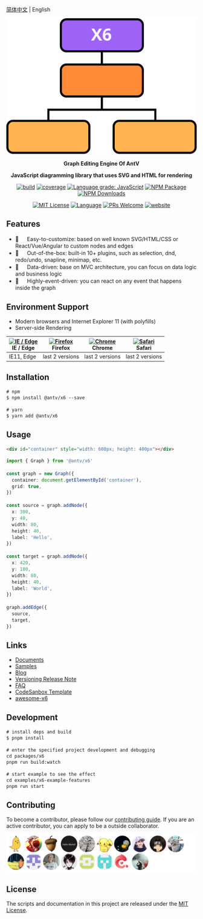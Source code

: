 [简体中文](/README.md) | English

<p align="center"><img src="/flow.svg"></p>

<p align="center"><strong>Graph Editing Engine Of AntV</strong></p>
<p align="center"><strong>JavaScript diagramming library that uses SVG and HTML for rendering</strong></p>

<p align="center">
<a href="https://github.com/antvis/X6/actions/workflows/ci.yml"><img alt="build" src="https://img.shields.io/github/workflow/status/antvis/x6/%F0%9F%91%B7%E3%80%80CI/master?logo=github&style=flat-square"></a>
<a href="https://app.codecov.io/gh/antvis/X6"><img alt="coverage" src="https://img.shields.io/codecov/c/gh/antvis/x6?logo=codecov&style=flat-square&token=15CO54WYUV"></a>
<a href="https://lgtm.com/projects/g/antvis/x6/context:javascript"><img alt="Language grade: JavaScript" src="https://img.shields.io/lgtm/grade/javascript/g/antvis/x6.svg?logo=lgtm&style=flat-square"></a>
<a href="https://www.npmjs.com/package/@antv/x6"><img alt="NPM Package" src="https://img.shields.io/npm/v/@antv/x6.svg?style=flat-square"></a>
<a href="https://www.npmjs.com/package/@antv/x6"><img alt="NPM Downloads" src="https://img.shields.io/npm/dm/@antv/x6?logo=npm&style=flat-square"></a>
</p>

<p align="center">
<a href="/LICENSE"><img src="https://img.shields.io/github/license/antvis/x6?style=flat-square" alt="MIT License"></a>
<a href="https://www.typescriptlang.org"><img alt="Language" src="https://img.shields.io/badge/language-TypeScript-blue.svg?style=flat-square"></a>
<a href="https://github.com/antvis/x6/pulls"><img alt="PRs Welcome" src="https://img.shields.io/badge/PRs-Welcome-brightgreen.svg?style=flat-square"></a>
<a href="https://x6.antv.antgroup.com/"><img alt="website" src="https://img.shields.io/static/v1?label=&labelColor=505050&message=website&color=0076D6&style=flat-square&logo=google-chrome&logoColor=0076D6"></a>
</p>

## Features

- 🌱 　 Easy-to-customize: based on well known SVG/HTML/CSS or React/Vue/Angular to custom nodes and edges
- 🚀 　 Out-of-the-box: built-in 10+ plugins, such as selection, dnd, redo/undo, snapline, minimap, etc.
- 🧲 　 Data-driven: base on MVC architecture, you can focus on data logic and business logic
- 💯 　 Highly-event-driven: you can react on any event that happens inside the graph

## Environment Support

- Modern browsers and Internet Explorer 11 (with polyfills)
- Server-side Rendering

| [<img src="https://raw.githubusercontent.com/alrra/browser-logos/master/src/edge/edge_48x48.png" alt="IE / Edge" width="24px" height="24px" />](http://godban.github.io/browsers-support-badges/)<br>IE / Edge | [<img src="https://raw.githubusercontent.com/alrra/browser-logos/master/src/firefox/firefox_48x48.png" alt="Firefox" width="24px" height="24px" />](http://godban.github.io/browsers-support-badges/)<br>Firefox | [<img src="https://raw.githubusercontent.com/alrra/browser-logos/master/src/chrome/chrome_48x48.png" alt="Chrome" width="24px" height="24px" />](http://godban.github.io/browsers-support-badges/)<br>Chrome | [<img src="https://raw.githubusercontent.com/alrra/browser-logos/master/src/safari/safari_48x48.png" alt="Safari" width="24px" height="24px" />](http://godban.github.io/browsers-support-badges/)<br>Safari |
| --- | --- | --- | --- |
| IE11, Edge | last 2 versions | last 2 versions | last 2 versions |

## Installation

```shell
# npm
$ npm install @antv/x6 --save

# yarn
$ yarn add @antv/x6
```

## Usage

```html
<div id="container" style="width: 600px; height: 400px"></div>
```

```ts
import { Graph } from '@antv/x6'

const graph = new Graph({
  container: document.getElementById('container'),
  grid: true,
})

const source = graph.addNode({
  x: 300,
  y: 40,
  width: 80,
  height: 40,
  label: 'Hello',
})

const target = graph.addNode({
  x: 420,
  y: 180,
  width: 80,
  height: 40,
  label: 'World',
})

graph.addEdge({
  source,
  target,
})
```

## Links

- [Documents](https://x6.antv.antgroup.com/tutorial/about)
- [Samples](https://x6.antv.antgroup.com/examples)
- [Blog](https://www.yuque.com/antv/x6/gcinvi)
- [Versioning Release Note](https://www.yuque.com/antv/x6/bbfu6r)
- [FAQ](https://www.yuque.com/antv/x6/be9pfx)
- [CodeSanbox Template](https://codesandbox.io/s/qosj0?file=/src/app.tsx)
- [awesome-x6](https://github.com/lloydzhou/awesome-x6)

## Development

```shell
# install deps and build
$ pnpm install

# enter the specified project development and debugging
cd packages/x6
pnpm run build:watch

# start example to see the effect
cd examples/x6-example-features
pnpm run start
```

## Contributing

To become a contributor, please follow our [contributing guide](/CONTRIBUTING.md). If you are an active contributor, you can apply to be a outside collaborator.

<a href="https://github.com/antvis/x6/graphs/contributors">
  <img src="/CONTRIBUTORS.svg" alt="Contributors" width="740" />
</a>

## License

The scripts and documentation in this project are released under the [MIT License](/LICENSE).

